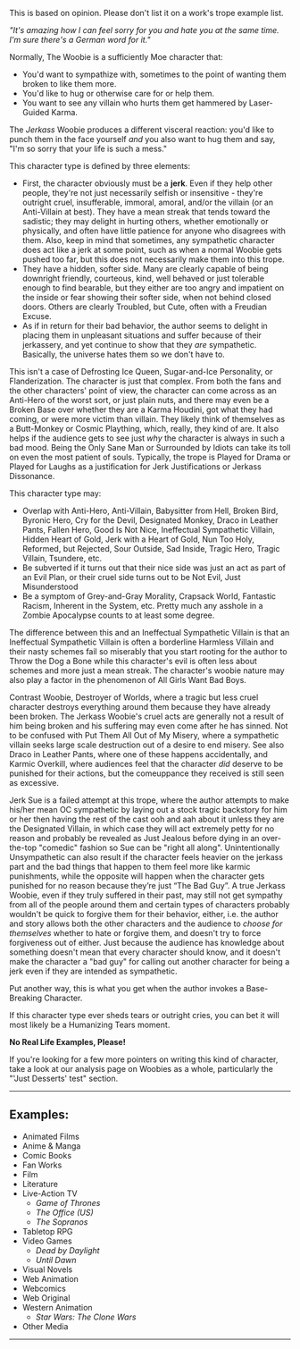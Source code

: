 This is based on opinion. Please don't list it on a work's trope example list.

_"It's amazing how I can feel sorry for you and hate you at the same time. I'm sure there's a German word for it."_

Normally, The Woobie is a sufficiently Moe character that:

-   You'd want to sympathize with, sometimes to the point of wanting them broken to like them more.
-   You'd like to hug or otherwise care for or help them.
-   You want to see any villain who hurts them get hammered by Laser-Guided Karma.

The _Jerkass_ Woobie produces a different visceral reaction: you'd like to punch them in the face yourself _and_ you also want to hug them and say, "I'm so sorry that your life is such a mess."

This character type is defined by three elements:

-   First, the character obviously must be a **jerk**. Even if they help other people, they're not just necessarily selfish or insensitive - they're outright cruel, insufferable, immoral, amoral, and/or the villain (or an Anti-Villain at best). They have a mean streak that tends toward the sadistic; they may delight in hurting others, whether emotionally or physically, and often have little patience for anyone who disagrees with them. Also, keep in mind that sometimes, any sympathetic character does act like a jerk at some point, such as when a normal Woobie gets pushed too far, but this does not necessarily make them into this trope.
-   They have a hidden, softer side. Many are clearly capable of being downright friendly, courteous, kind, well behaved or just tolerable enough to find bearable, but they either are too angry and impatient on the inside or fear showing their softer side, when not behind closed doors. Others are clearly Troubled, but Cute, often with a Freudian Excuse.
-   As if in return for their bad behavior, the author seems to delight in placing them in unpleasant situations and suffer because of their jerkassery, and yet continue to show that they _are_ sympathetic. Basically, the universe hates them so we don't have to.

This isn't a case of Defrosting Ice Queen, Sugar-and-Ice Personality, or Flanderization. The character is just that complex. From both the fans and the other characters' point of view, the character can come across as an Anti-Hero of the worst sort, or just plain nuts, and there may even be a Broken Base over whether they are a Karma Houdini, got what they had coming, or were more victim than villain. They likely think of themselves as a Butt-Monkey or Cosmic Plaything, which, really, they kind of are. It also helps if the audience gets to see just _why_ the character is always in such a bad mood. Being the Only Sane Man or Surrounded by Idiots can take its toll on even the most patient of souls. Typically, the trope is Played for Drama or Played for Laughs as a justification for Jerk Justifications or Jerkass Dissonance.

This character type may:

-   Overlap with Anti-Hero, Anti-Villain, Babysitter from Hell, Broken Bird, Byronic Hero, Cry for the Devil, Designated Monkey, Draco in Leather Pants, Fallen Hero, Good Is Not Nice, Ineffectual Sympathetic Villain, Hidden Heart of Gold, Jerk with a Heart of Gold, Nun Too Holy, Reformed, but Rejected, Sour Outside, Sad Inside, Tragic Hero, Tragic Villain, Tsundere, etc.
-   Be subverted if it turns out that their nice side was just an act as part of an Evil Plan, or their cruel side turns out to be Not Evil, Just Misunderstood
-   Be a symptom of Grey-and-Gray Morality, Crapsack World, Fantastic Racism, Inherent in the System, etc. Pretty much any asshole in a Zombie Apocalypse counts to at least some degree.

The difference between this and an Ineffectual Sympathetic Villain is that an Ineffectual Sympathetic Villain is often a borderline Harmless Villain and their nasty schemes fail so miserably that you start rooting for the author to Throw the Dog a Bone while this character's evil is often less about schemes and more just a mean streak. The character's woobie nature may also play a factor in the phenomenon of All Girls Want Bad Boys.

Contrast Woobie, Destroyer of Worlds, where a tragic but less cruel character destroys everything around them because they have already been broken. The Jerkass Woobie's cruel acts are generally not a result of him being broken and his suffering may even come after he has sinned. Not to be confused with Put Them All Out of My Misery, where a sympathetic villain seeks large scale destruction out of a desire to end misery. See also Draco in Leather Pants, where one of these happens accidentally, and Karmic Overkill, where audiences feel that the character _did_ deserve to be punished for their actions, but the comeuppance they received is still seen as excessive.

Jerk Sue is a failed attempt at this trope, where the author attempts to make his/her mean OC sympathetic by laying out a stock tragic backstory for him or her then having the rest of the cast ooh and aah about it unless they are the Designated Villain, in which case they will act extremely petty for no reason and probably be revealed as Just Jealous before dying in an over-the-top "comedic" fashion so Sue can be "right all along". Unintentionally Unsympathetic can also result if the character feels heavier on the jerkass part and the bad things that happen to them feel more like karmic punishments, while the opposite will happen when the character gets punished for no reason because they’re just “The Bad Guy”. A true Jerkass Woobie, even if they truly suffered in their past, may still not get sympathy from all of the people around them and certain types of characters probably wouldn't be quick to forgive them for their behavior, either, i.e. the author and story allows both the other characters and the audience to _choose for themselves_ whether to hate or forgive them, and doesn't try to force forgiveness out of either. Just because the audience has knowledge about something doesn't mean that every character should know, and it doesn't make the character a "bad guy" for calling out another character for being a jerk even if they are intended as sympathetic.

Put another way, this is what you get when the author invokes a Base-Breaking Character.

If this character type ever sheds tears or outright cries, you can bet it will most likely be a Humanizing Tears moment.

**No Real Life Examples, Please!**

If you're looking for a few more pointers on writing this kind of character, take a look at our analysis page on Woobies as a whole, particularly the "'Just Desserts' test" section.

___

## Examples:

-   Animated Films
-   Anime & Manga
-   Comic Books
-   Fan Works
-   Film
-   Literature
-   Live-Action TV
    -   _Game of Thrones_
    -   _The Office (US)_
    -   _The Sopranos_
-   Tabletop RPG
-   Video Games
    -   _Dead by Daylight_
    -   _Until Dawn_
-   Visual Novels
-   Web Animation
-   Webcomics
-   Web Original
-   Western Animation
    -   _Star Wars: The Clone Wars_
-   Other Media

___